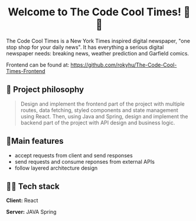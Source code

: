 <h1 align="center">Welcome to The Code Cool Times! 📰 👋</h1>

The Code Cool Times is a New York Times inspired digital newspaper, "one stop shop for your daily news". It has everything a serious digital newspaper needs: breaking news, weather prediction and Garfield comics.

Frontend can be found at: 
https://github.com/rokyhu/The-Code-Cool-Times-Frontend

  
## 🧐 Project philosophy

> Design and implement the frontend part of the project with multiple routes, data fetching, styled components and state management using React. Then, using Java and Spring, design and implement the backend part of the project with API design and business logic. 

## 💺Main features

- accept requests from client and send responses
- send requests and consume reponses from external APIs
- follow layered architecture design

## 👨‍💻 Tech stack

**Client:** React

**Server:** JAVA Spring
